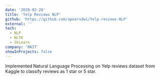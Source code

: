 ```yaml
---
date: '2020-02-28'
title: 'Yelp Reviews NLP'
github: 'https://github.com/apoorvdwi/Yelp-reviews-NLP'
external: ''
tech:
  - NLP
  - NLTK
  - SkLearn
company: 'MAIT'
showInProjects: false
---
```


Implemented Natural Language Processing on Yelp reviews dataset from Kaggle to classify reviews as 1 star or 5 star.

